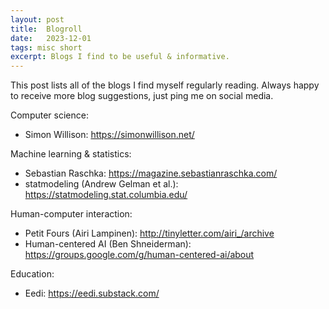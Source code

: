 ```yaml
---
layout: post
title:  Blogroll
date:   2023-12-01
tags: misc short
excerpt: Blogs I find to be useful & informative.
---
```


This post lists all of the blogs I find myself regularly reading.
Always happy to receive more blog suggestions, just ping me on social media.

Computer science:

 - Simon Willison: <https://simonwillison.net/>

Machine learning & statistics:

 - Sebastian Raschka: <https://magazine.sebastianraschka.com/>
 - statmodeling (Andrew Gelman et al.): <https://statmodeling.stat.columbia.edu/>

Human-computer interaction:

 - Petit Fours (Airi Lampinen): <http://tinyletter.com/airi_/archive>
 - Human-centered AI (Ben Shneiderman): <https://groups.google.com/g/human-centered-ai/about>

Education:

 - Eedi: <https://eedi.substack.com/>
